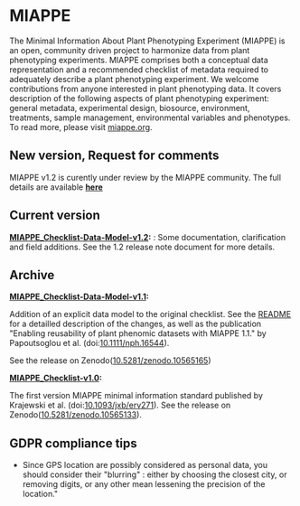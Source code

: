 # MIAPPE

The Minimal Information About Plant Phenotyping Experiment (MIAPPE) is an open, community driven project to harmonize data from plant phenotyping experiments. MIAPPE comprises both a conceptual data representation and a recommended checklist of metadata required to adequately describe a plant phenotyping experiment. We welcome contributions from anyone interested in plant phenotyping data. It covers description of the following aspects of plant phenotyping experiment: general metadata, experimental design, biosource, environment, treatments, sample management, environmental variables and phenotypes. To read more, please visit [miappe.org](https://www.miappe.org/).

## New version, Request for comments
MIAPPE v1.2 is curently under review by the MIAPPE community. The full details are available **[here](https://github.com/MIAPPE/MIAPPE/blob/v1.2/Request_For_Comments.md)**

## Current version
**[MIAPPE_Checklist-Data-Model-v1.2](https://github.com/MIAPPE/MIAPPE):** : Some documentation, clarification and field additions. See the 1.2 release note document for more details.
## Archive
**[MIAPPE_Checklist-Data-Model-v1.1](https://github.com/MIAPPE/MIAPPE/tree/v1.1.2/MIAPPE_Checklist-Data-Model-v1.1):** 

Addition of an explicit data model to the original checklist. See the [README](MIAPPE_Checklist-Data-Model-v1.1/README.md) for a detailled description of the changes, as well as the publication "Enabling reusability of plant phenomic datasets with MIAPPE 1.1." by Papoutsoglou et al. (doi:[10.1111/nph.16544](https://doi.org/10.1111/nph.16544)).

See the release on Zenodo([10.5281/zenodo.10565165](https://zenodo.org/doi/10.5281/zenodo.10565165))



**[MIAPPE_Checklist-v1.0](https://github.com/MIAPPE/MIAPPE/tree/v1.1.2/MIAPPE_Checklist-v1.0):**

The first version  MIAPPE minimal information standard published by Krajewski et al. (doi:[10.1093/jxb/erv271](https://doi.org/10.1093/jxb/erv271)).
See the release on Zenodo([10.5281/zenodo.10565133](https://zenodo.org/doi/10.5281/zenodo.10565133)).

## GDPR compliance tips
- Since GPS location are possibly considered as personal data, you should consider their "blurring" : either by choosing the closest city, or removing digits, or any other mean lessening the precision of the location."
